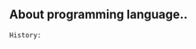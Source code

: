 <h2>About programming language..</h1>

`History:`<a href="https://hackmd.io/@greta/ByVDgXhsS" size="20"></a>
